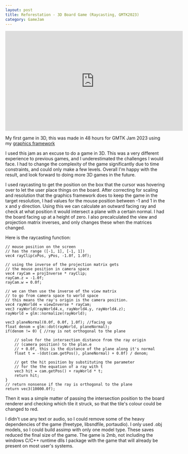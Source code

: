```yaml
---
layout: post
title: Reforestation - 3D Board Game (Raycasting, GMTK2023)
category: GameJam
---
```


<iframe width="560" height="315" src="https://www.youtube.com/embed/has_7hJQwrI" title="YouTube video player" frameborder="0" allow="accelerometer; autoplay; clipboard-write; encrypted-media; gyroscope; picture-in-picture; web-share" allowfullscreen></iframe>

My first game in 3D, this was made in 48 hours for GMTK Jam 2023 using my [graphics framework](https://github.com/NoamZeise/Graphics-Environment)

<!-- more -->

I used this jam as an excuse to do a game in 3D. This was a very different experience to previous games, and I underestimated the challenges I would face. I had to change the complexity of the game significantly due to time constraints, and could only make a few levels. Overall I'm happy with the result, and look forward to doing more 3D games in the future.


I used raycasting to get the position on the box that the cursor was hovering over to let the user place things on the board. After correcting for scaling and resolution that the graphics framework does to keep the game in the target resolution, I had values for the mouse position between -1 and 1 in the x and y direction. Using this we can calculate an outward facing ray and check at what position it would intersect a plane with a certain normal. I had the board facing up at a height of zero. I also precalculated the view and projection matrix inverses, and only changes these when the matrices changed.

Here is the raycasting function:

```
// mouse position on the screen 
// has the range ([-1, 1], [-1, 1])
vec4 rayClip(xPos, yPos, -1.0f, 1.0f);
    
// using the inverse of the projection matrix gets
// the mouse position in camera space
vec4 rayCam = projInverse * rayClip;
rayCam.z = -1.0f;
rayCam.w = 0.0f;
    
// we can then use the inverse of the view matrix
// to go from camera space to world space
// this means the ray's origin is the camera position.
vec4 rayWorld4 = viewInverse * rayCam;
vec3 rayWorld(rayWorld4.x, rayWorld4.y, rayWorld4.z);
rayWorld = glm::normalize(rayWorld);
	
vec3 planeNormal(0.0f, 0.0f, 1.0f); //facing up
float denom = glm::dot(rayWorld, planeNormal);
if(denom != 0) { //ray is not orthogonal to the plane
	
    // solve for the intersection distance from the ray origin
   	// (camera position) to the plan.e 
	// + 0.0f, this is the distance of the plane along it's normal
	float t = -(dot(cam.getPos(), planeNormal) + 0.0f) / denom; 
		
	// get the hit position by substituting the parameter
	// for the the equation of a ray with t
	vec3 hit = cam.getPos() + rayWorld * t;
	return hit;
}
// return nonsense if the ray is orthogonal to the plane
return vec3(10000.0f);
```

Then it was a simple matter of passing the intersection position to the board renderer
and checking which tile it struck, so that the tile's colour could be changed to red.


I didn't use any text or audio, so I could remove some of the heavy dependencies of the game (freetype, libsndfile, portaudio). I only used .obj models, so I could build assimp with only one model type. These saves reduced the final size of the game. The game is 2mb, not including the windows C/C++ runtime dlls I package with the game that will already be present on most user's systems. 

